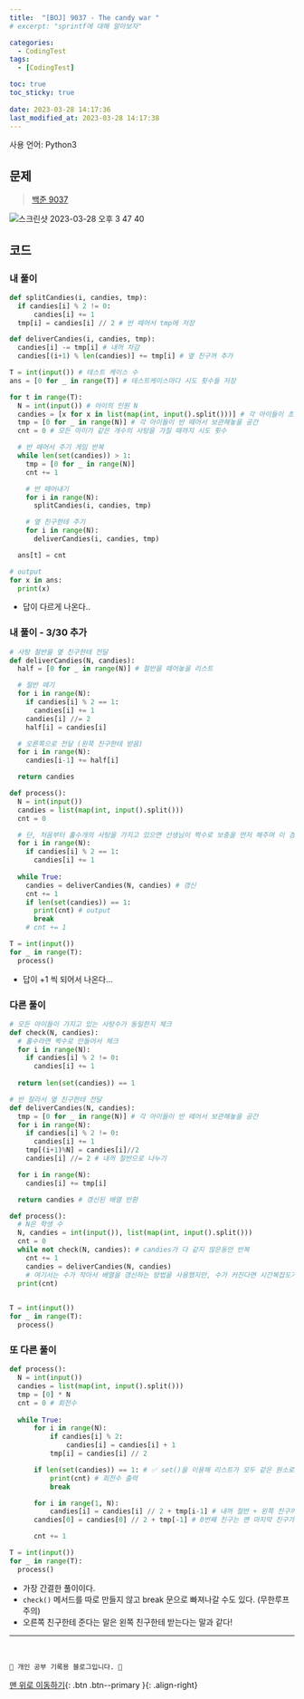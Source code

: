 ```yaml
---
title:  "[BOJ] 9037 - The candy war "
# excerpt: "sprintf에 대해 알아보자"

categories:
  - CodingTest
tags:
  - [CodingTest]

toc: true
toc_sticky: true
 
date: 2023-03-28 14:17:36
last_modified_at: 2023-03-28 14:17:38
---
```


사용 언어: Python3

## 문제
> [백준 9037](https://www.acmicpc.net/problem/9037)

![스크린샷 2023-03-28 오후 3 47 40](https://user-images.githubusercontent.com/59405576/228151539-4aa7f79e-5e8e-4d5a-9fbd-858947954f2d.png)


## 코드
### 내 풀이
```py
def splitCandies(i, candies, tmp):
  if candies[i] % 2 != 0:
      candies[i] += 1
  tmp[i] = candies[i] // 2 # 반 떼어서 tmp에 저장

def deliverCandies(i, candies, tmp):
  candies[i] -= tmp[i] # 내꺼 차감
  candies[(i+1) % len(candies)] += tmp[i] # 옆 친구꺼 추가

T = int(input()) # 테스트 케이스 수
ans = [0 for _ in range(T)] # 테스트케이스마다 시도 횟수들 저장

for t in range(T):
  N = int(input()) # 아이의 인원 N
  candies = [x for x in list(map(int, input().split()))] # 각 아이들이 초기에 가지고 있는 사탕의 개수
  tmp = [0 for _ in range(N)] # 각 아이들이 반 떼어서 보관해놓을 공간
  cnt = 0 # 모든 아이가 같은 개수의 사탕을 가질 때까지 시도 횟수

  # 반 떼어서 주기 게임 반복
  while len(set(candies)) > 1:
    tmp = [0 for _ in range(N)]
    cnt += 1

    # 반 떼어내기
    for i in range(N):
      splitCandies(i, candies, tmp)

    # 옆 친구한테 주기
    for i in range(N):
      deliverCandies(i, candies, tmp)

  ans[t] = cnt

# output
for x in ans:
  print(x)
```
- 답이 다르게 나온다..

### 내 풀이 - 3/30 추가
```py
# 사탕 절반을 옆 친구한테 전달
def deliverCandies(N, candies):
  half = [0 for _ in range(N)] # 절반을 떼어놓을 리스트

  # 절반 떼기
  for i in range(N):
    if candies[i] % 2 == 1:
      candies[i] += 1
    candies[i] //= 2
    half[i] = candies[i]

  # 오른쪽으로 전달 (왼쪽 친구한테 받음)
  for i in range(N):
    candies[i-1] += half[i]

  return candies

def process():
  N = int(input())
  candies = list(map(int, input().split()))
  cnt = 0

  # 단, 처음부터 홀수개의 사탕을 가지고 있으면 선생님이 짝수로 보충을 먼저 해주며 이 경우 순환수에 들어가지 않는다.
  for i in range(N):
    if candies[i] % 2 == 1:
      candies[i] += 1
  
  while True:
    candies = deliverCandies(N, candies) # 갱신
    cnt += 1
    if len(set(candies)) == 1:
      print(cnt) # output
      break
    # cnt += 1

T = int(input())
for _ in range(T):
  process()
```
- 답이 +1 씩 되어서 나온다...

### 다른 풀이
```py
# 모든 아이들이 가지고 있는 사탕수가 동일한지 체크
def check(N, candies):
  # 홀수라면 짝수로 만들어서 체크
  for i in range(N):
    if candies[i] % 2 != 0:
      candies[i] += 1
  
  return len(set(candies)) == 1

# 반 잘라서 옆 친구한테 전달
def deliverCandies(N, candies):
  tmp = [0 for _ in range(N)] # 각 아이들이 반 떼어서 보관해놓을 공간
  for i in range(N):
    if candies[i] % 2 != 0:
      candies[i] += 1
    tmp[(i+1)%N] = candies[i]//2
    candies[i] //= 2 # 내꺼 절반으로 나누기

  for i in range(N):
    candies[i] += tmp[i]

  return candies # 갱신된 배열 반환

def process():
  # N은 학생 수
  N, candies = int(input()), list(map(int, input().split()))
  cnt = 0
  while not check(N, candies): # candies가 다 같지 않은동안 반복
    cnt += 1
    candies = deliverCandies(N, candies)
    # 여기서는 수가 작아서 배열을 갱신하는 방법을 사용했지만, 수가 커진다면 시간복잡도가 늘어나니 global로 변경 가능
  print(cnt)
    

T = int(input())
for _ in range(T):
  process()
```

### 또 다른 풀이
```py
def process():
  N = int(input())
  candies = list(map(int, input().split()))
  tmp = [0] * N
  cnt = 0 # 회전수
  
  while True:
      for i in range(N):
          if candies[i] % 2:
              candies[i] = candies[i] + 1
          tmp[i] = candies[i] // 2

      if len(set(candies)) == 1: # ✅ set()을 이용해 리스트가 모두 같은 원소로 이루어졌는지 확인할 수 있다!
          print(cnt) # 회전수 출력
          break

      for i in range(1, N):
          candies[i] = candies[i] // 2 + tmp[i-1] # 내꺼 절반 + 왼쪽 친구꺼 절반(tmp[i-1])
      candies[0] = candies[0] // 2 + tmp[-1] # 0번째 친구는 맨 마지막 친구가 준다

      cnt += 1

T = int(input())
for _ in range(T):
  process()
```
- 가장 간결한 풀이이다.
- `check()` 메서드를 따로 만들지 않고 break 문으로 빠져나갈 수도 있다. (무한루프 주의)
- 오른쪽 친구한테 준다는 말은 왼쪽 친구한테 받는다는 말과 같다!



***
<br>


    💛 개인 공부 기록용 블로그입니다. 👻

[맨 위로 이동하기](#){: .btn .btn--primary }{: .align-right}